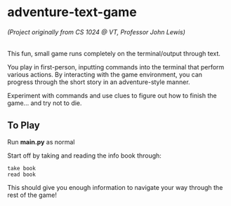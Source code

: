 # adventure-text-game

###### (Project originally from CS 1024 @ VT, Professor John Lewis)

This fun, small game runs completely on the terminal/output through text. 

You play in first-person, inputting commands into the terminal that perform various actions. By interacting with the game environment, you can progress through the short story in an adventure-style manner.  

Experiment with commands and use clues to figure out how to finish the game... and try not to die.

## To Play

Run __main.py__ as normal

Start off by taking and reading the info book through:
```
take book
read book
```
This should give you enough information to navigate your way through the rest of the game!

